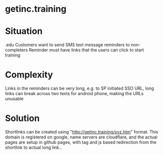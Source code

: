 # getinc.training

# Situation
.edu Customers want to send SMS text message reminders to non-completers
Reminder must have links that the users can click to start training

# Complexity
Links in the reminders can be very long, e.g. to SP initiated SSO URL, long links can break across two texts for android phone, making the URLs unusable

# Solution
Shortlinks can be created using "http://getinc.training/xyz.htm" format.  This domain is registered on google, name servers are cloudflare, and the actual pages are setup in github pages, with <meta> tag and js based redirection from the shortlink to actual long link..